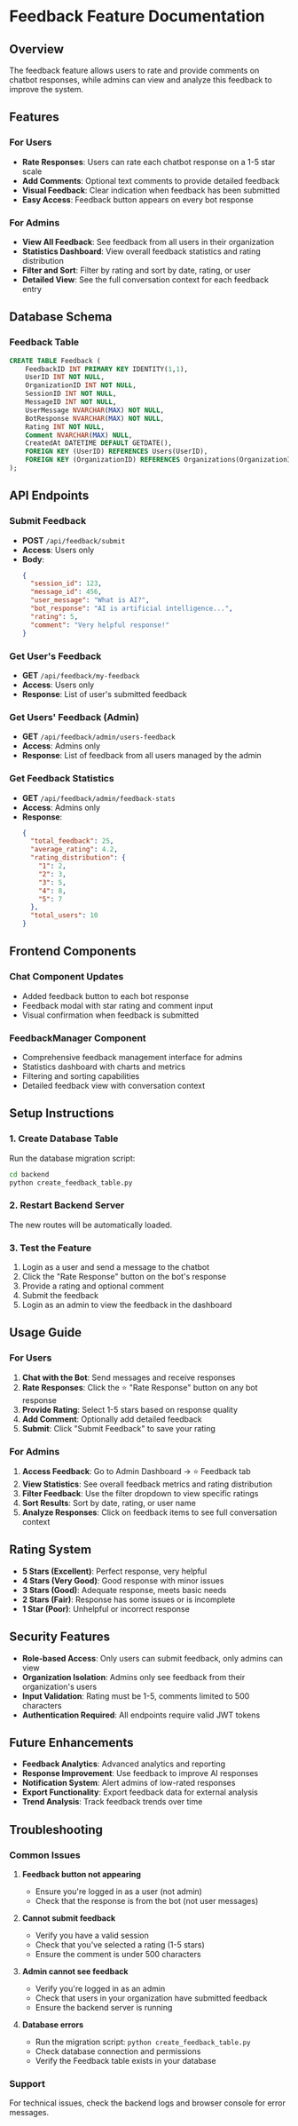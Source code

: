 # Feedback Feature Documentation

## Overview

The feedback feature allows users to rate and provide comments on chatbot responses, while admins can view and analyze this feedback to improve the system.

## Features

### For Users

- **Rate Responses**: Users can rate each chatbot response on a 1-5 star scale
- **Add Comments**: Optional text comments to provide detailed feedback
- **Visual Feedback**: Clear indication when feedback has been submitted
- **Easy Access**: Feedback button appears on every bot response

### For Admins

- **View All Feedback**: See feedback from all users in their organization
- **Statistics Dashboard**: View overall feedback statistics and rating distribution
- **Filter and Sort**: Filter by rating and sort by date, rating, or user
- **Detailed View**: See the full conversation context for each feedback entry

## Database Schema

### Feedback Table

```sql
CREATE TABLE Feedback (
    FeedbackID INT PRIMARY KEY IDENTITY(1,1),
    UserID INT NOT NULL,
    OrganizationID INT NOT NULL,
    SessionID INT NOT NULL,
    MessageID INT NOT NULL,
    UserMessage NVARCHAR(MAX) NOT NULL,
    BotResponse NVARCHAR(MAX) NOT NULL,
    Rating INT NOT NULL,
    Comment NVARCHAR(MAX) NULL,
    CreatedAt DATETIME DEFAULT GETDATE(),
    FOREIGN KEY (UserID) REFERENCES Users(UserID),
    FOREIGN KEY (OrganizationID) REFERENCES Organizations(OrganizationID)
);
```

## API Endpoints

### Submit Feedback

- **POST** `/api/feedback/submit`
- **Access**: Users only
- **Body**:
  ```json
  {
    "session_id": 123,
    "message_id": 456,
    "user_message": "What is AI?",
    "bot_response": "AI is artificial intelligence...",
    "rating": 5,
    "comment": "Very helpful response!"
  }
  ```

### Get User's Feedback

- **GET** `/api/feedback/my-feedback`
- **Access**: Users only
- **Response**: List of user's submitted feedback

### Get Users' Feedback (Admin)

- **GET** `/api/feedback/admin/users-feedback`
- **Access**: Admins only
- **Response**: List of feedback from all users managed by the admin

### Get Feedback Statistics

- **GET** `/api/feedback/admin/feedback-stats`
- **Access**: Admins only
- **Response**:
  ```json
  {
    "total_feedback": 25,
    "average_rating": 4.2,
    "rating_distribution": {
      "1": 2,
      "2": 3,
      "3": 5,
      "4": 8,
      "5": 7
    },
    "total_users": 10
  }
  ```

## Frontend Components

### Chat Component Updates

- Added feedback button to each bot response
- Feedback modal with star rating and comment input
- Visual confirmation when feedback is submitted

### FeedbackManager Component

- Comprehensive feedback management interface for admins
- Statistics dashboard with charts and metrics
- Filtering and sorting capabilities
- Detailed feedback view with conversation context

## Setup Instructions

### 1. Create Database Table

Run the database migration script:

```bash
cd backend
python create_feedback_table.py
```

### 2. Restart Backend Server

The new routes will be automatically loaded.

### 3. Test the Feature

1. Login as a user and send a message to the chatbot
2. Click the "Rate Response" button on the bot's response
3. Provide a rating and optional comment
4. Submit the feedback
5. Login as an admin to view the feedback in the dashboard

## Usage Guide

### For Users

1. **Chat with the Bot**: Send messages and receive responses
2. **Rate Responses**: Click the ⭐ "Rate Response" button on any bot response
3. **Provide Rating**: Select 1-5 stars based on response quality
4. **Add Comment**: Optionally add detailed feedback
5. **Submit**: Click "Submit Feedback" to save your rating

### For Admins

1. **Access Feedback**: Go to Admin Dashboard → ⭐ Feedback tab
2. **View Statistics**: See overall feedback metrics and rating distribution
3. **Filter Feedback**: Use the filter dropdown to view specific ratings
4. **Sort Results**: Sort by date, rating, or user name
5. **Analyze Responses**: Click on feedback items to see full conversation context

## Rating System

- **5 Stars (Excellent)**: Perfect response, very helpful
- **4 Stars (Very Good)**: Good response with minor issues
- **3 Stars (Good)**: Adequate response, meets basic needs
- **2 Stars (Fair)**: Response has some issues or is incomplete
- **1 Star (Poor)**: Unhelpful or incorrect response

## Security Features

- **Role-based Access**: Only users can submit feedback, only admins can view
- **Organization Isolation**: Admins only see feedback from their organization's users
- **Input Validation**: Rating must be 1-5, comments limited to 500 characters
- **Authentication Required**: All endpoints require valid JWT tokens

## Future Enhancements

- **Feedback Analytics**: Advanced analytics and reporting
- **Response Improvement**: Use feedback to improve AI responses
- **Notification System**: Alert admins of low-rated responses
- **Export Functionality**: Export feedback data for external analysis
- **Trend Analysis**: Track feedback trends over time

## Troubleshooting

### Common Issues

1. **Feedback button not appearing**

   - Ensure you're logged in as a user (not admin)
   - Check that the response is from the bot (not user messages)

2. **Cannot submit feedback**

   - Verify you have a valid session
   - Check that you've selected a rating (1-5 stars)
   - Ensure the comment is under 500 characters

3. **Admin cannot see feedback**

   - Verify you're logged in as an admin
   - Check that users in your organization have submitted feedback
   - Ensure the backend server is running

4. **Database errors**
   - Run the migration script: `python create_feedback_table.py`
   - Check database connection and permissions
   - Verify the Feedback table exists in your database

### Support

For technical issues, check the backend logs and browser console for error messages.
